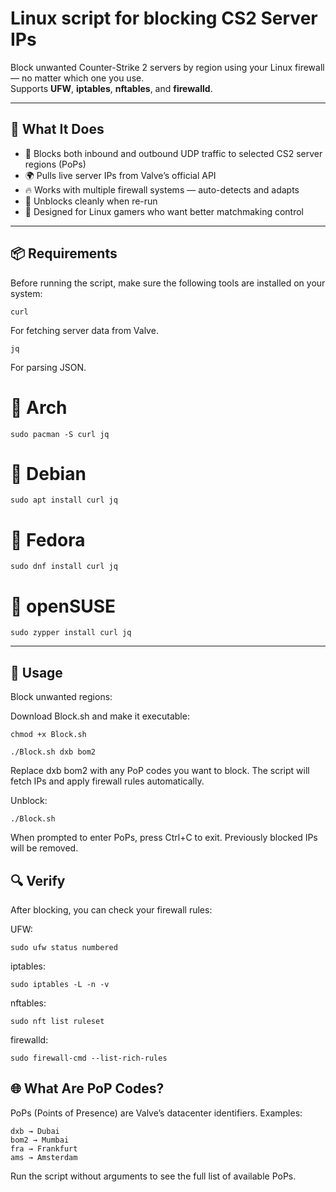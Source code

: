 # Linux script for blocking CS2 Server IPs

Block unwanted Counter-Strike 2 servers by region using your Linux firewall — no matter which one you use.  
Supports **UFW**, **iptables**, **nftables**, and **firewalld**.

---

## 🚀 What It Does

- 🛑 Blocks both inbound and outbound UDP traffic to selected CS2 server regions (PoPs)
- 🌍 Pulls live server IPs from Valve’s official API
- 🔥 Works with multiple firewall systems — auto-detects and adapts
- 🧼 Unblocks cleanly when re-run
- 🐧 Designed for Linux gamers who want better matchmaking control

---

## 📦 Requirements

Before running the script, make sure the following tools are installed on your system:

    curl
For fetching server data from Valve.

    jq
For parsing JSON.

# 🐧 Arch
    sudo pacman -S curl jq
# 🐧 Debian
    sudo apt install curl jq
# 🐧 Fedora
    sudo dnf install curl jq
# 🐧 openSUSE
    sudo zypper install curl jq

---

## 🎯 Usage

Block unwanted regions:

Download Block.sh and make it executable:

    chmod +x Block.sh

    ./Block.sh dxb bom2
Replace dxb bom2 with any PoP codes you want to block.
The script will fetch IPs and apply firewall rules automatically.

Unblock:

    ./Block.sh

When prompted to enter PoPs, press Ctrl+C to exit.
Previously blocked IPs will be removed.

## 🔍 Verify

After blocking, you can check your firewall rules:

UFW:

    sudo ufw status numbered
    
iptables:

    sudo iptables -L -n -v

 nftables:
    
    sudo nft list ruleset

firewalld:

    sudo firewall-cmd --list-rich-rules

## 🌐 What Are PoP Codes?

PoPs (Points of Presence) are Valve’s datacenter identifiers.
Examples:

    dxb → Dubai
    bom2 → Mumbai
    fra → Frankfurt
    ams → Amsterdam

Run the script without arguments to see the full list of available PoPs.
